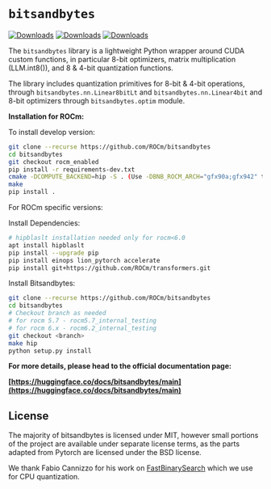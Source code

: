 # `bitsandbytes`

[![Downloads](https://static.pepy.tech/badge/bitsandbytes)](https://pepy.tech/project/bitsandbytes) [![Downloads](https://static.pepy.tech/badge/bitsandbytes/month)](https://pepy.tech/project/bitsandbytes) [![Downloads](https://static.pepy.tech/badge/bitsandbytes/week)](https://pepy.tech/project/bitsandbytes)

The `bitsandbytes` library is a lightweight Python wrapper around CUDA custom functions, in particular 8-bit optimizers, matrix multiplication (LLM.int8()), and 8 & 4-bit quantization functions.

The library includes quantization primitives for 8-bit & 4-bit operations, through `bitsandbytes.nn.Linear8bitLt` and `bitsandbytes.nn.Linear4bit` and 8-bit optimizers through `bitsandbytes.optim` module.

**Installation for ROCm:**

To install develop version:
```bash
git clone --recurse https://github.com/ROCm/bitsandbytes
cd bitsandbytes
git checkout rocm_enabled
pip install -r requirements-dev.txt
cmake -DCOMPUTE_BACKEND=hip -S . (Use -DBNB_ROCM_ARCH="gfx90a;gfx942" to target specific gpu arch)
make
pip install .
```

For ROCm specific versions:

Install Dependencies:
```bash
# hipblaslt installation needed only for rocm<6.0
apt install hipblaslt
pip install --upgrade pip
pip install einops lion_pytorch accelerate
pip install git+https://github.com/ROCm/transformers.git
```
Install Bitsandbytes:
```bash
git clone --recurse https://github.com/ROCm/bitsandbytes
cd bitsandbytes
# Checkout branch as needed
# for rocm 5.7 - rocm5.7_internal_testing
# for rocm 6.x - rocm6.2_internal_testing
git checkout <branch>
make hip
python setup.py install
```

**For more details, please head to the official documentation page:**

**[https://huggingface.co/docs/bitsandbytes/main](https://huggingface.co/docs/bitsandbytes/main)**

## License

The majority of bitsandbytes is licensed under MIT, however small portions of the project are available under separate license terms, as the parts adapted from Pytorch are licensed under the BSD license.

We thank Fabio Cannizzo for his work on [FastBinarySearch](https://github.com/fabiocannizzo/FastBinarySearch) which we use for CPU quantization.
